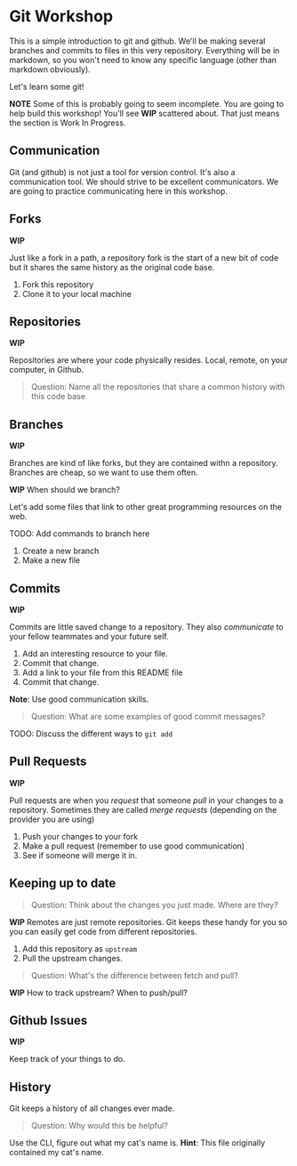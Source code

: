 # Git Workshop

This is a simple introduction to git and github. We'll be making several
branches and commits to files in this very repository. Everything will be in
markdown, so you won't need to know any specific language (other than markdown
obviously).

Let's learn some git!

**NOTE** Some of this is probably going to seem incomplete. You are going to
help build this workshop! You'll see **WIP** scattered about. That just means
the section is Work In Progress.

## Communication

Git (and github) is not just a tool for version control. It's also a
communication tool. We should strive to be excellent communicators. We are
going to practice communicating here in this workshop.

## Forks

**WIP**

Just like a fork in a path, a repository fork is the start of a new bit of code
but it shares the same history as the original code base.

1. Fork this repository
2. Clone it to your local machine

## Repositories

**WIP**

Repositories are where your code physically resides. Local, remote, on your
computer, in Github.

> Question: Name all the repositories that share a common history with this
> code base

## Branches

**WIP**

Branches are kind of like forks, but they are contained withn a repository.
Branches are cheap, so we want to use them often.

**WIP** When should we branch?

Let's add some files that link to other great programming resources on the web.

TODO: Add commands to branch here

1. Create a new branch
2. Make a new file

## Commits

**WIP**

Commits are little saved change to a repository. They also _communicate_ to
your fellow teammates and your future self.

1. Add an interesting resource to your file.
2. Commit that change.
3. Add a link to your file from this README file
4. Commit that change.

**Note**: Use good communication skills.

> Question: What are some examples of good commit messages?

TODO: Discuss the different ways to `git add`

## Pull Requests

**WIP**

Pull requests are when you _request_ that someone _pull_ in your changes to a
repository. Sometimes they are called _merge requests_ (depending on the
provider you are using)

1. Push your changes to your fork
2. Make a pull request (remember to use good communication)
3. See if someone will merge it in.

## Keeping up to date

> Question: Think about the changes you just made. Where are they?

**WIP** Remotes are just remote repositories. Git keeps these handy for you so
you can easily get code from different repositories.

1. Add this repository as `upstream`
2. Pull the upstream changes.

> Question: What's the difference between fetch and pull?

**WIP** How to track upstream? When to push/pull?

## Github Issues

**WIP**

Keep track of your things to do.

## History

Git keeps a history of all changes ever made.

> Question: Why would this be helpful?

Use the CLI, figure out what my cat's name is. **Hint**: This file originally
contained my cat's name.

